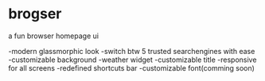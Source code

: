 # brogser

a fun browser homepage ui

-modern glassmorphic look
-switch btw 5 trusted searchengines with ease
-customizable background
-weather widget
-customizable title
-responsive for all screens
-redefined shortcuts bar
-customizable font(comming soon)

